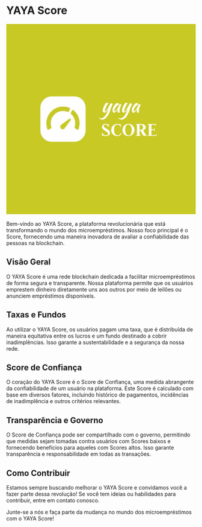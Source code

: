 # YAYA Score

<p align="center">
  <img src="https://github.com/YayaScore/.github/blob/main/docs/logo.png" alt="Logo">
</p>

Bem-vindo ao YAYA Score, a plataforma revolucionária que está transformando o mundo dos microempréstimos. Nosso foco principal é o Score, fornecendo uma maneira inovadora de avaliar a confiabilidade das pessoas na blockchain.

## Visão Geral

O YAYA Score é uma rede blockchain dedicada a facilitar microempréstimos de forma segura e transparente. Nossa plataforma permite que os usuários emprestem dinheiro diretamente uns aos outros por meio de leilões ou anunciem empréstimos disponíveis.

## Taxas e Fundos

Ao utilizar o YAYA Score, os usuários pagam uma taxa, que é distribuída de maneira equitativa entre os lucros e um fundo destinado a cobrir inadimplências. Isso garante a sustentabilidade e a segurança da nossa rede.

## Score de Confiança

O coração do YAYA Score é o Score de Confiança, uma medida abrangente da confiabilidade de um usuário na plataforma. Este Score é calculado com base em diversos fatores, incluindo histórico de pagamentos, incidências de inadimplência e outros critérios relevantes.

## Transparência e Governo

O Score de Confiança pode ser compartilhado com o governo, permitindo que medidas sejam tomadas contra usuários com Scores baixos e fornecendo benefícios para aqueles com Scores altos. Isso garante transparência e responsabilidade em todas as transações.

## Como Contribuir

Estamos sempre buscando melhorar o YAYA Score e convidamos você a fazer parte dessa revolução! Se você tem ideias ou habilidades para contribuir, entre em contato conosco.

Junte-se a nós e faça parte da mudança no mundo dos microempréstimos com o YAYA Score!
